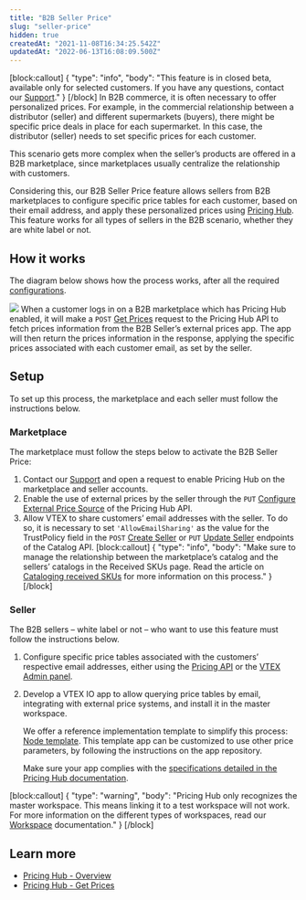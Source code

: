 ```yaml
---
title: "B2B Seller Price"
slug: "seller-price"
hidden: true
createdAt: "2021-11-08T16:34:25.542Z"
updatedAt: "2022-06-13T16:08:09.500Z"
---
```


[block:callout]
{
  "type": "info",
  "body": "This feature is in closed beta, available only for selected customers. If you have any questions, contact our [Support](https://support.vtex.com/hc/en-us/requests)."
}
[/block]
In B2B commerce, it is often necessary to offer personalized prices. For example, in the commercial relationship between a distributor (seller) and different supermarkets (buyers), there might be specific price deals in place for each supermarket. In this case, the distributor (seller) needs to set specific prices for each customer.

This scenario gets more complex when the seller’s products are offered in a B2B marketplace, since marketplaces usually centralize the relationship with customers.

Considering this, our B2B Seller Price feature allows sellers from B2B marketplaces to configure specific price tables for each customer, based on their email address, and apply these personalized prices using [Pricing Hub](https://developers.vtex.com/vtex-rest-api/reference/pricing-hub-overview). This feature works for all types of sellers in the B2B scenario, whether they are white label or not.

## How it works

The diagram below shows how the process works, after all the required [configurations](#setup).

![](https://cdn.jsdelivr.net/gh/vtexdocs/dev-portal-content@readme-docs/docs/guides/Integration%20Guides/pricing-hub/32e8e14-image1_25.png)
When a customer logs in on a B2B marketplace which has Pricing Hub enabled, it will make a `POST` [Get Prices](https://developers.vtex.com/vtex-rest-api/reference/post_api-pricing-hub-prices) request to the Pricing Hub API to fetch prices information from the B2B Seller’s external prices app. The app will then return the prices information in the response, applying the specific prices associated with each customer email, as set by the seller.

## Setup

To set up this process, the marketplace and each seller must follow the instructions below.

### Marketplace

The marketplace must follow the steps below to activate the B2B Seller Price:

1. Contact our [Support](https://support.vtex.com/hc/en-us/requests) and open a request to enable Pricing Hub on the marketplace and seller accounts.
2. Enable the use of external prices by the seller through the `PUT` [Configure External Price Source](https://developers.vtex.com/vtex-rest-api/reference/configexternalpricesource) of the Pricing Hub API.
3. Allow VTEX to share customers’ email addresses with the seller. To do so, it is necessary to set `'AllowEmailSharing'` as the value for the TrustPolicy field in the `POST` [Create Seller](https://developers.vtex.com/vtex-rest-api/reference/catalog-api-seller#catalog-api-post-seller) or `PUT` [Update Seller](https://developers.vtex.com/vtex-rest-api/reference/catalog-api-seller#catalog-api-put-seller) endpoints of the Catalog API.
[block:callout]
{
  "type": "info",
  "body": "Make sure to manage the relationship between the marketplace’s catalog and the sellers’ catalogs in the Received SKUs page. Read the article on [Cataloging received SKUs](https://help.vtex.com/en/tutorial/manual-sku-cataloging--tutorials_396) for more information on this process."
}
[/block]

### Seller

The B2B sellers – white label or not – who want to use this feature must follow the instructions below.

1. Configure specific price tables associated with the customers’ respective email addresses, either using the [Pricing API](https://developers.vtex.com/vtex-rest-api/reference/pricing-api-overview) or the [VTEX Admin panel](https://help.vtex.com/en/tutorial/configurar-price-tables-especificas--5S9oDOMHNmY4K0kAewAiWY).
2. Develop a VTEX IO app to allow querying price tables by email, integrating with external price systems, and install it in the master workspace.

   We offer a reference implementation template to simplify this process: [Node template](https://github.com/vtex/unilever-external-prices-node). This template app can be customized to use other price parameters, by following the instructions on the app repository.

   Make sure your app complies with the [specifications detailed in the Pricing Hub documentation](https://developers.vtex.com/vtex-rest-api/reference/pricing-hub-overview#specifications).

[block:callout]
{
  "type": "warning",
  "body": "Pricing Hub only recognizes the master workspace. This means linking it to a test workspace will not work. For more information on the different types of workspaces, read our [Workspace](https://developers.vtex.com/vtex-developer-docs/docs/vtex-io-documentation-workspace) documentation."
}
[/block]

## Learn more

- [Pricing Hub - Overview](https://developers.vtex.com/vtex-rest-api/reference/pricing-hub-overview)
- [Pricing Hub - Get Prices](https://developers.vtex.com/vtex-rest-api/reference/post_api-pricing-hub-prices)
